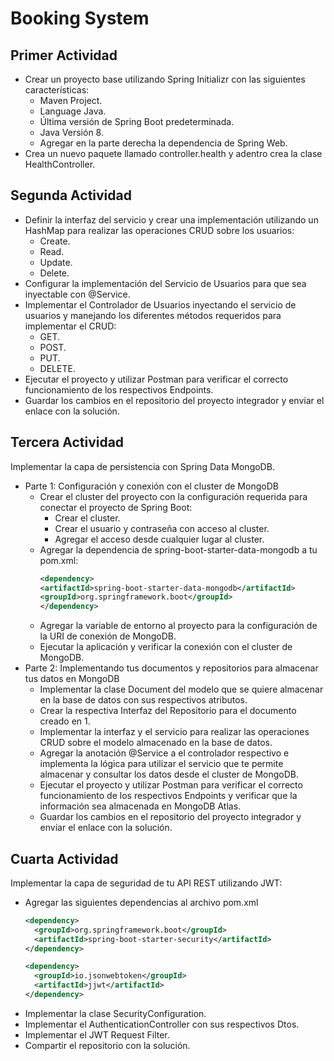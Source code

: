 # Booking System
## Primer Actividad
 * Crear un proyecto base utilizando Spring Initializr con las siguientes características:
    * Maven Project.
    * Language Java.
    * Última versión de Spring Boot predeterminada.
    * Java Versión 8.
    * Agregar en la parte derecha la dependencia de Spring Web.
* Crea un nuevo paquete llamado controller.health y adentro crea la clase HealthController.

## Segunda Actividad
* Definir la interfaz del servicio y crear una implementación utilizando un HashMap para realizar las operaciones CRUD sobre los usuarios:
   * Create.
   * Read.
   * Update.
   * Delete.
* Configurar la implementación del Servicio de Usuarios para que sea inyectable con @Service.
* Implementar el Controlador de Usuarios inyectando el servicio de usuarios y manejando los diferentes métodos requeridos para implementar el CRUD:
  * GET.
  * POST.
  * PUT.
  * DELETE.
* Ejecutar el proyecto y utilizar Postman para verificar el correcto funcionamiento de los respectivos Endpoints.
* Guardar los cambios en el repositorio del proyecto integrador y enviar el enlace con la solución.

## Tercera Actividad
Implementar la capa de persistencia con Spring Data MongoDB.
* Parte 1: Configuración y conexión con el cluster de MongoDB
  * Crear el cluster del proyecto con la configuración requerida para conectar el proyecto de Spring Boot:
    * Crear el cluster.
    * Crear el usuario y contraseña con acceso al cluster.
    * Agregar el acceso desde cualquier lugar al cluster.
  * Agregar la dependencia de spring-boot-starter-data-mongodb a tu pom.xml:
    ```xml
    <dependency> 
    <artifactId>spring-boot-starter-data-mongodb</artifactId>
    <groupId>org.springframework.boot</groupId> 
    </dependency>
  * Agregar la variable de entorno al proyecto para la configuración de la URI de conexión de MongoDB.
  * Ejecutar la aplicación y verificar la conexión con el cluster de MongoDB.
* Parte 2: Implementando tus documentos y repositorios para almacenar tus datos en MongoDB
  * Implementar la clase Document del modelo que se quiere almacenar en la base de datos con sus respectivos atributos. 
  * Crear la respectiva Interfaz del Repositorio para el documento creado en 1.
  * Implementar la interfaz y el servicio para realizar las operaciones CRUD sobre el modelo almacenado en la base de datos.
  * Agregar la anotación @Service a el controlador respectivo e implementa la lógica para utilizar el servicio que te permite almacenar y consultar los datos desde el cluster de MongoDB.
  * Ejecutar el proyecto y utilizar Postman para verificar el correcto funcionamiento de los respectivos Endpoints y verificar que la información sea almacenada en MongoDB Atlas.
  * Guardar los cambios en el repositorio del proyecto integrador y envíar el enlace con la solución.

## Cuarta Actividad
Implementar la capa de seguridad de tu API REST utilizando JWT:
* Agregar las siguientes dependencias al archivo pom.xml
  ```xml
  <dependency>
    <groupId>org.springframework.boot</groupId>
    <artifactId>spring-boot-starter-security</artifactId>
  </dependency>
  
  <dependency>
    <groupId>io.jsonwebtoken</groupId>
    <artifactId>jjwt</artifactId>
  </dependency>
* Implementar la clase SecurityConfiguration. 
* Implementar el AuthenticationController con sus respectivos Dtos. 
* Implementar el JWT Request Filter. 
* Compartir el repositorio con la solución.
